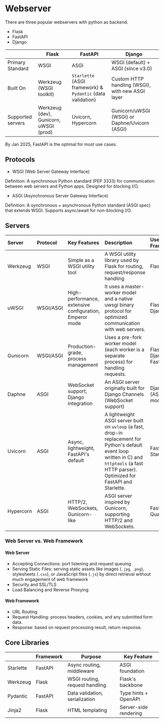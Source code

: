 # Webserver

There are three popular webservers with python as backend.

* Flask
* FastAPI
* Django

||Flask|FastAPI|Django|
|-|-|-|-|
|Primary Standard|WSGI|ASGI|WSGI (default) + ASGI (since v3.0)|
|Built On|Werkzeug (WSGI toolkit)|`Starlette` (ASGI framework) & `Pydantic` (data validation)|Custom HTTP handling (WSGI), with new ASGI layer|
|Supported servers|Werkzeug (dev), Gunicorn, uWSGI (prod)|Uvicorn, Hypercorn|Gunicorn/uWSGI (WSGI) or Daphne/Uvicorn (ASGI)|

By Jan 2025, FastAPI is the optimal for most use cases.

## Protocols

* WSGI (Web Server Gateway Interface)

Definition: A synchronous Python standard (PEP 3333) for communication between web servers and Python apps. Designed for blocking I/O.

* ASGI (Asynchronous Server Gateway Interface)

Definition: A synchronous + asynchronous Python standard (ASGI spec) that extends WSGI. Supports async/await for non-blocking I/O.

## Servers

|Server|Protocol|Key Features|Description|Used With Framework|Launched Year|
|:---|:---|:---|:---|:---|:---|
|Werkzeug|WSGI|Simple as a WSGI utility tool|A WSGI utility library used by Flask for routing, request/response handling|Flask|~2007|
|uWSGI|WSGI/ASGI|High-performance, extensive configuration, Emperor mode| It uses a master-worker model and a native uwsgi binary protocol for optimized communication with web servers.|Flask, Django|~2008|
|Gunicorn|WSGI/ASGI|Production-grade, process management|Uses a pre-fork worker model (each worker is a separate process) for handling requests.|Flask, Django, FastAPI|~2010|
|Daphne|ASGI|WebSocket support, Django integration|An ASGI server originally built for Django Channels (WebSocket support)|Django (ASGI mode)|~2015|
|Uvicorn|ASGI|Async, lightweight, FastAPI's default|A lightweight ASGI server built on `uvloop` (a fast, drop-in replacement for Python's default event loop written in C) and `httptools` (a fast HTTP parser). Optimized for FastAPI and Starlette.|FastAPI, Starlette|~2018|
|Hypercorn|ASGI|HTTP/2, WebSockets, Gunicorn-like|ASGI server inspired by Gunicorn, supporting HTTP/2 and WebSockets.|FastAPI, Quart|~2018|

### Web Server vs. Web Framework

#### Web Server

* Accepting Connections: port listening and request queuing
* Serving Static Files: serving static assets like images (`.jpg`, `.png`), stylesheets (`.css`), or JavaScript files (`.js`) by direct retrieval without much engagement of web framework
* Security and SSL/TLS
* Load Balancing and Reverse Proxying

#### Web Framework

* URL Routing
* Request Handling: process headers, cookies, and any submitted form data.
* Response: based on request processing result, return response.

## Core Libraries

||Framework|Purpose|Key Feature|
|-|-|-|-|
|Starlette|FastAPI|Async routing, middleware|ASGI foundation|
|Werkzeug|Flask|WSGI routing, request handling|Flask's backbone|
|Pydantic|FastAPI|Data validation, serialization|Type hints + OpenAPI|
|Jinja2|Flask|HTML templating|Server-side rendering|